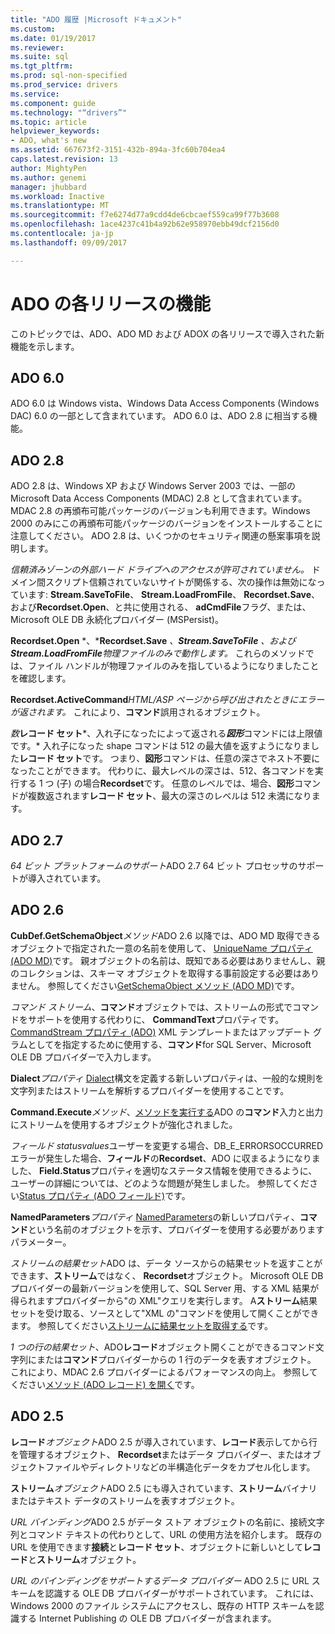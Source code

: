 ```yaml
---
title: "ADO 履歴 |Microsoft ドキュメント"
ms.custom: 
ms.date: 01/19/2017
ms.reviewer: 
ms.suite: sql
ms.tgt_pltfrm: 
ms.prod: sql-non-specified
ms.prod_service: drivers
ms.service: 
ms.component: guide
ms.technology: "“drivers”"
ms.topic: article
helpviewer_keywords:
- ADO, what's new
ms.assetid: 667673f2-3151-432b-894a-3fc60b704ea4
caps.latest.revision: 13
author: MightyPen
ms.author: genemi
manager: jhubbard
ms.workload: Inactive
ms.translationtype: MT
ms.sourcegitcommit: f7e6274d77a9cdd4de6cbcaef559ca99f77b3608
ms.openlocfilehash: 1ace4237c41b4a92b62e958970ebb49dcf2156d0
ms.contentlocale: ja-jp
ms.lasthandoff: 09/09/2017

---
```

# <a name="ado-features-for-each-release"></a>ADO の各リリースの機能
このトピックでは、ADO、ADO MD および ADOX の各リリースで導入された新機能を示します。

## <a name="ado-60"></a>ADO 6.0
 ADO 6.0 は Windows vista、Windows Data Access Components (Windows DAC) 6.0 の一部として含まれています。 ADO 6.0 は、ADO 2.8 に相当する機能。

## <a name="ado-28"></a>ADO 2.8
 ADO 2.8 は、Windows XP および Windows Server 2003 では、一部の Microsoft Data Access Components (MDAC) 2.8 として含まれています。 MDAC 2.8 の再頒布可能パッケージのバージョンも利用できます。Windows 2000 のみにこの再頒布可能パッケージのバージョンをインストールすることに注意してください。 ADO 2.8 は、いくつかのセキュリティ関連の懸案事項を説明します。

 *信頼済みゾーンの外部ハード ドライブへのアクセスが許可されていません。*
ドメイン間スクリプト信頼されていないサイトが関係する、次の操作は無効になっています: **Stream.SaveToFile**、 **Stream.LoadFromFile**、 **Recordset.Save**、および**Recordset.Open**、と共に使用される、 **adCmdFile**フラグ、または、Microsoft OLE DB 永続化プロバイダー (MSPersist)。

 **Recordset.Open** *、***Recordset.Save** *、***Stream.SaveToFile** *、および* **Stream.LoadFromFile***物理ファイルのみで動作します。* 
これらのメソッドでは、ファイル ハンドルが物理ファイルのみを指しているようになりましたことを確認します。

 **Recordset.ActiveCommand***HTML/ASP ページから呼び出されたときにエラーが返されます。* 
これにより、**コマンド**誤用されるオブジェクト。

 *数***レコード セット***、入れ子になったによって返される***図形***コマンドには上限値です。* 
入れ子になった shape コマンドは 512 の最大値を返すようになりました**レコード セット**です。 つまり、**図形**コマンドは、任意の深さでネスト不要になったことができます。 代わりに、最大レベルの深さは、512、各コマンドを実行する 1 つ (子) の場合**Recordset**です。 任意のレベルでは、場合、**図形**コマンドが複数返されます**レコード セット**、最大の深さのレベルは 512 未満になります。

## <a name="ado-27"></a>ADO 2.7
 *64 ビット プラットフォームのサポート*ADO 2.7 64 ビット プロセッサのサポートが導入されています。

## <a name="ado-26"></a>ADO 2.6
 **CubDef.GetSchemaObject***メソッド*ADO 2.6 以降では、ADO MD 取得できるオブジェクトで指定された一意の名前を使用して、 [UniqueName プロパティ (ADO MD)](../../ado/reference/ado-md-api/uniquename-property-ado-md.md)です。   親オブジェクトの名前は、既知である必要はありませんし、親のコレクションは、スキーマ オブジェクトを取得する事前設定する必要はありません。 参照してください[GetSchemaObject メソッド (ADO MD)](../../ado/reference/ado-md-api/getschemaobject-method-ado-md.md)です。

 *コマンド ストリーム*、**コマンド**オブジェクトでは、ストリームの形式でコマンドをサポートを使用する代わりに、 **CommandText**プロパティです。 [CommandStream プロパティ (ADO)](../../ado/reference/ado-api/commandstream-property-ado.md) XML テンプレートまたはアップデート グラムとしてを指定するために使用する、**コマンド**for SQL Server、Microsoft OLE DB プロバイダーで入力します。

 **Dialect***プロパティ* [Dialect](../../ado/reference/ado-api/dialect-property.md)構文を定義する新しいプロパティは、一般的な規則を文字列またはストリームを解析するプロバイダーを使用することです。  

 **Command.Execute***メソッド*、[メソッドを実行する](../../ado/reference/ado-api/execute-method-ado-command.md)ADO の**コマンド**入力と出力にストリームを使用するオブジェクトが強化されました。  

 *フィールド statusvalues*ユーザーを変更する場合、DB_E_ERRORSOCCURRED エラーが発生した場合、**フィールド**の**Recordset**、ADO に収まるようになりました、 **Field.Status**プロパティを適切なステータス情報を使用できるように、ユーザーの詳細については、どのような問題が発生しました。 参照してください[Status プロパティ (ADO フィールド)](../../ado/reference/ado-api/status-property-ado-field.md)です。

 **NamedParameters***プロパティ* [NamedParameters](../../ado/reference/ado-api/namedparameters-property-ado.md)の新しいプロパティ、**コマンド**という名前のオブジェクトを示す、プロバイダーを使用する必要がありますパラメーター。  

 *ストリームの結果セット*ADO は、データ ソースからの結果セットを返すことができます、**ストリーム**ではなく、 **Recordset**オブジェクト。 Microsoft OLE DB プロバイダーの最新バージョンを使用して、SQL Server 用、する XML 結果が得られますプロバイダーから"の XML"クエリを実行します。 A**ストリーム**結果セットを受け取る、ソースとして"XML の"コマンドを使用して開くことができます。 参照してください[ストリームに結果セットを取得する](../../ado/guide/data/retrieving-resultsets-into-streams.md)です。

 *1 つの行の結果セット*、ADO**レコード**オブジェクト開くことができるコマンド文字列にまたは**コマンド**プロバイダーからの 1 行のデータを表すオブジェクト。 これにより、MDAC 2.6 プロバイダーによるパフォーマンスの向上。 参照してください[メソッド (ADO レコード) を開く](../../ado/reference/ado-api/open-method-ado-record.md)です。

## <a name="ado-25"></a>ADO 2.5
 **レコード***オブジェクト*ADO 2.5 が導入されています、**レコード**表示してから行を管理するオブジェクト、 **Recordset**またはデータ プロバイダー、またはオブジェクトファイルやディレクトリなどの半構造化データをカプセル化します。

 **ストリーム***オブジェクト*ADO 2.5 にも導入されています、**ストリーム**バイナリまたはテキスト データのストリームを表すオブジェクト。

 *URL バインディング*ADO 2.5 がデータ ストア オブジェクトの名前に、接続文字列とコマンド テキストの代わりとして、URL の使用方法を紹介します。 既存の URL を使用できます**接続**と**レコード セット**、オブジェクトに新しいとして**レコード**と**ストリーム**オブジェクト。

 *URL のバインディングをサポートするデータ プロバイダー* ADO 2.5 に URL スキームを認識する OLE DB プロバイダーがサポートされています。 これには、Windows 2000 のファイル システムにアクセスし、既存の HTTP スキームを認識する Internet Publishing の OLE DB プロバイダーが含まれます。

